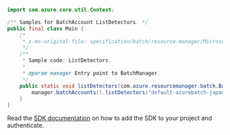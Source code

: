 ```java
import com.azure.core.util.Context;

/** Samples for BatchAccount ListDetectors. */
public final class Main {
    /*
     * x-ms-original-file: specification/batch/resource-manager/Microsoft.Batch/stable/2022-01-01/examples/DetectorList.json
     */
    /**
     * Sample code: ListDetectors.
     *
     * @param manager Entry point to BatchManager.
     */
    public static void listDetectors(com.azure.resourcemanager.batch.BatchManager manager) {
        manager.batchAccounts().listDetectors("default-azurebatch-japaneast", "sampleacct", Context.NONE);
    }
}
```

Read the [SDK documentation](https://github.com/Azure/azure-sdk-for-java/blob/azure-resourcemanager-batch_1.0.0/sdk/batch/azure-resourcemanager-batch/README.md) on how to add the SDK to your project and authenticate.
